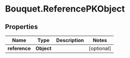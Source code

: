 # Bouquet.ReferencePKObject

## Properties
Name | Type | Description | Notes
------------ | ------------- | ------------- | -------------
**reference** | **Object** |  | [optional] 


